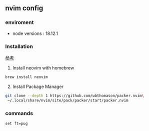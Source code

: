 ## nvim config

### enviroment
- node versions : 18.12.1

### Installation
[参考](https://namileriblog.com/mac/neovim/)

1. Install neovim with homebrew
```bash
brew install neovim
```
2. Install Package Manager
```bash
git clone --depth 1 https://github.com/wbthomason/packer.nvim\
 ~/.local/share/nvim/site/pack/packer/start/packer.nvim
```


### commands
```
set ft=pug
```

